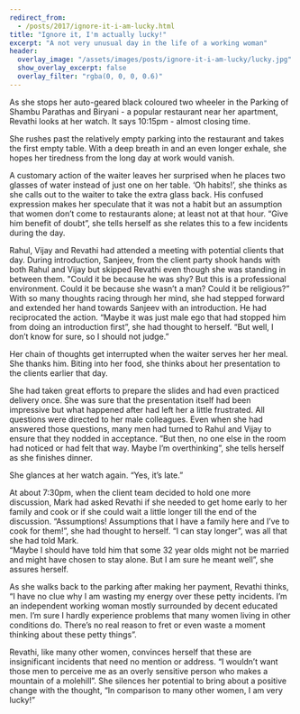 ```yaml
---
redirect_from:
  - /posts/2017/ignore-it-i-am-lucky.html
title: "Ignore it, I'm actually lucky!"
excerpt: "A not very unusual day in the life of a working woman"
header:
  overlay_image: "/assets/images/posts/ignore-it-i-am-lucky/lucky.jpg"
  show_overlay_excerpt: false
  overlay_filter: "rgba(0, 0, 0, 0.6)"
---
```

As she stops her auto-geared black coloured two wheeler in the Parking of Shambu Parathas and Biryani - a popular 
restaurant near her apartment, Revathi looks at her watch. It says 10:15pm - almost closing time.

She rushes past the relatively empty parking into the restaurant and takes the first empty table. With a deep breath in 
and an even longer exhale, she hopes her tiredness from the long day at work would vanish.

A customary action of the waiter leaves her surprised when he places two glasses of water instead of just one on her 
table. ‘Oh habits!’, she thinks as she calls out to the waiter to take the extra glass back. His confused expression 
makes her speculate that it was not a habit but an assumption that women don’t come to restaurants alone; at least not 
at that hour. “Give him benefit of doubt”, she tells herself as she relates this to a few incidents during the day.

Rahul, Vijay and Revathi had attended a meeting with potential clients that day. During introduction, Sanjeev, from the 
client party shook hands with both Rahul and Vijay but skipped Revathi even though she was standing in between them. 
"Could it be because he was shy? But this is a professional environment. Could it be because she wasn’t a man? Could it 
be religious?” With so many thoughts racing through her mind, she had stepped forward and extended her hand towards 
Sanjeev with an introduction. He had reciprocated the action. “Maybe it was just male ego that had stopped him from 
doing an introduction first”, she had thought to herself. “But well, I don’t know for sure, so I should not judge.”

Her chain of thoughts get interrupted when the waiter serves her her meal. She thanks him. Biting into her food, 
she thinks about her presentation to the clients earlier that day.

She had taken great efforts to prepare the slides and had even practiced delivery once. She was sure that the 
presentation itself had been impressive but what happened after had left her a little frustrated. All questions were 
directed to her male colleagues. Even when she had answered those questions, many men had turned to Rahul and Vijay to 
ensure that they nodded in acceptance. “But then, no one else in the room had noticed or had felt that way. Maybe I’m 
overthinking”, she tells herself as she finishes dinner.

She glances at her watch again. “Yes, it’s late.”

At about 7:30pm, when the client team decided to hold one more discussion, Mark had asked Revathi if she needed to get 
home early to her family and cook or if she could wait a little longer till the end of the discussion. “Assumptions! 
Assumptions that I have a family here and I’ve to cook for them!”, she had thought to herself. “I can stay longer”, 
was all that she had told Mark.  
“Maybe I should have told him that some 32 year olds might not be married and might have chosen to stay alone. 
But I am sure he meant well”, she assures herself.

As she walks back to the parking after making her payment, Revathi thinks, “I have no clue why I am wasting my energy 
over these petty incidents. I’m an independent working woman mostly surrounded by decent educated men. I’m sure I hardly
experience problems that many women living in other conditions do. There’s no real reason to fret or even waste a moment
thinking about these petty things”.

Revathi, like many other women, convinces herself that these are insignificant incidents that need no mention or 
address. “I wouldn’t want those men to perceive me as an overly sensitive person who makes a mountain of a molehill”. 
She silences her potential to bring about a positive change with the thought, 
“In comparison to many other women, I am very lucky!”
